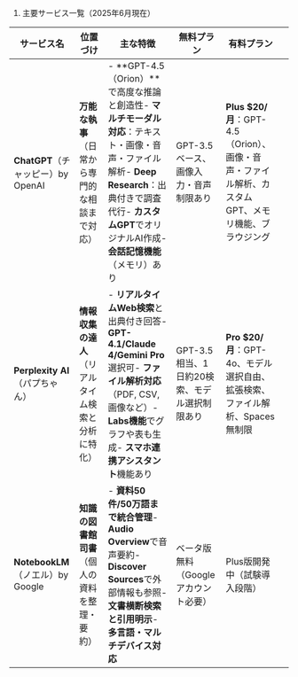 1. 主要サービス一覧（2025年6月現在）

| サービス名                        | 位置づけ                        | 主な特徴                                                                                                                                       | 無料プラン                       | 有料プラン                                                            |   |
| ---------------------------- | --------------------------- | ------------------------------------------------------------------------------------------------------------------------------------------ | --------------------------- | ---------------------------------------------------------------- | - |
| **ChatGPT**（チャッピー）by OpenAI  | **万能な執事**（日常から専門的な相談まで対応）   | - \*\*GPT-4.5（Orion）\*\*で高度な推論と創造性- **マルチモーダル対応**：テキスト・画像・音声・ファイル解析- **Deep Research**：出典付きで調査代行- **カスタムGPT**でオリジナルAI作成- **会話記憶機能**（メモリ）あり | GPT-3.5 ベース、画像入力・音声制限あり     | **Plus \$20/月**：GPT-4.5（Orion）、画像・音声・ファイル解析、カスタムGPT、メモリ機能、ブラウジング |   |
| **Perplexity AI**（パプちゃん）     | **情報収集の達人**（リアルタイム検索と分析に特化） | - **リアルタイムWeb検索**と出典付き回答- **GPT-4.1/Claude 4/Gemini Pro**選択可- **ファイル解析対応**（PDF, CSV, 画像など）- **Labs機能**でグラフや表も生成- **スマホ連携アシスタント**機能あり       | GPT-3.5相当、1日約20検索、モデル選択制限あり | **Pro \$20/月**：GPT-4o、モデル選択自由、拡張検索、ファイル解析、Spaces無制限              |   |
| **NotebookLM**（ノエル）by Google | **知識の図書館司書**（個人の資料を整理・要約）   | - **資料50件/50万語まで統合管理**- **Audio Overview**で音声要約- **Discover Sources**で外部情報も参照- **文書横断検索と引用明示**- **多言語・マルチデバイス対応**                          | ベータ版無料（Googleアカウント必要）       | Plus版開発中（試験導入段階）                                                 |   |
